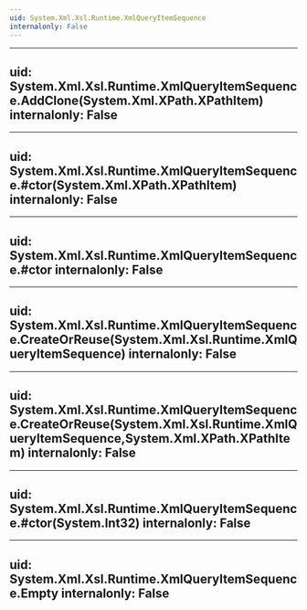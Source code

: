 ```yaml
---
uid: System.Xml.Xsl.Runtime.XmlQueryItemSequence
internalonly: False
---
```


---
uid: System.Xml.Xsl.Runtime.XmlQueryItemSequence.AddClone(System.Xml.XPath.XPathItem)
internalonly: False
---

---
uid: System.Xml.Xsl.Runtime.XmlQueryItemSequence.#ctor(System.Xml.XPath.XPathItem)
internalonly: False
---

---
uid: System.Xml.Xsl.Runtime.XmlQueryItemSequence.#ctor
internalonly: False
---

---
uid: System.Xml.Xsl.Runtime.XmlQueryItemSequence.CreateOrReuse(System.Xml.Xsl.Runtime.XmlQueryItemSequence)
internalonly: False
---

---
uid: System.Xml.Xsl.Runtime.XmlQueryItemSequence.CreateOrReuse(System.Xml.Xsl.Runtime.XmlQueryItemSequence,System.Xml.XPath.XPathItem)
internalonly: False
---

---
uid: System.Xml.Xsl.Runtime.XmlQueryItemSequence.#ctor(System.Int32)
internalonly: False
---

---
uid: System.Xml.Xsl.Runtime.XmlQueryItemSequence.Empty
internalonly: False
---
